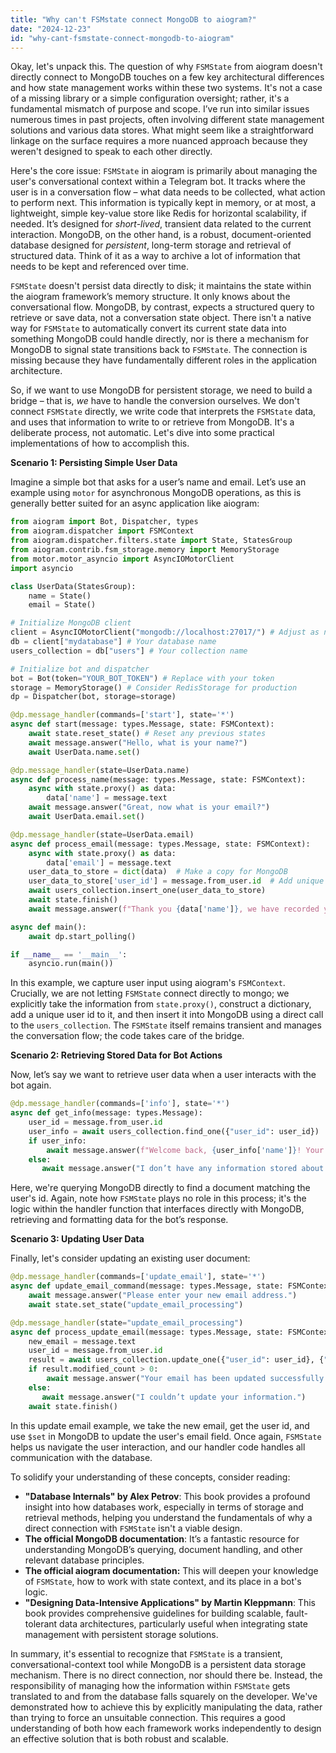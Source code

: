 ```yaml
---
title: "Why can't FSMstate connect MongoDB to aiogram?"
date: "2024-12-23"
id: "why-cant-fsmstate-connect-mongodb-to-aiogram"
---
```


Okay, let's unpack this. The question of why `FSMState` from aiogram doesn't directly connect to MongoDB touches on a few key architectural differences and how state management works within these two systems. It's not a case of a missing library or a simple configuration oversight; rather, it's a fundamental mismatch of purpose and scope. I’ve run into similar issues numerous times in past projects, often involving different state management solutions and various data stores. What might seem like a straightforward linkage on the surface requires a more nuanced approach because they weren't designed to speak to each other directly.

Here's the core issue: `FSMState` in aiogram is primarily about managing the user's conversational context within a Telegram bot. It tracks where the user is in a conversation flow – what data needs to be collected, what action to perform next. This information is typically kept in memory, or at most, a lightweight, simple key-value store like Redis for horizontal scalability, if needed. It’s designed for *short-lived*, transient data related to the current interaction. MongoDB, on the other hand, is a robust, document-oriented database designed for *persistent*, long-term storage and retrieval of structured data. Think of it as a way to archive a lot of information that needs to be kept and referenced over time.

`FSMState` doesn't persist data directly to disk; it maintains the state within the aiogram framework’s memory structure. It only knows about the conversational flow. MongoDB, by contrast, expects a structured query to retrieve or save data, not a conversation state object. There isn't a native way for `FSMState` to automatically convert its current state data into something MongoDB could handle directly, nor is there a mechanism for MongoDB to signal state transitions back to `FSMState`. The connection is missing because they have fundamentally different roles in the application architecture.

So, if we want to use MongoDB for persistent storage, we need to build a bridge – that is, *we* have to handle the conversion ourselves. We don't connect `FSMState` directly, we write code that interprets the `FSMState` data, and uses that information to write to or retrieve from MongoDB. It's a deliberate process, not automatic. Let's dive into some practical implementations of how to accomplish this.

**Scenario 1: Persisting Simple User Data**

Imagine a simple bot that asks for a user’s name and email. Let’s use an example using `motor` for asynchronous MongoDB operations, as this is generally better suited for an async application like aiogram:

```python
from aiogram import Bot, Dispatcher, types
from aiogram.dispatcher import FSMContext
from aiogram.dispatcher.filters.state import State, StatesGroup
from aiogram.contrib.fsm_storage.memory import MemoryStorage
from motor.motor_asyncio import AsyncIOMotorClient
import asyncio

class UserData(StatesGroup):
    name = State()
    email = State()

# Initialize MongoDB client
client = AsyncIOMotorClient("mongodb://localhost:27017/") # Adjust as needed
db = client["mydatabase"] # Your database name
users_collection = db["users"] # Your collection name

# Initialize bot and dispatcher
bot = Bot(token="YOUR_BOT_TOKEN") # Replace with your token
storage = MemoryStorage() # Consider RedisStorage for production
dp = Dispatcher(bot, storage=storage)

@dp.message_handler(commands=['start'], state='*')
async def start(message: types.Message, state: FSMContext):
    await state.reset_state() # Reset any previous states
    await message.answer("Hello, what is your name?")
    await UserData.name.set()

@dp.message_handler(state=UserData.name)
async def process_name(message: types.Message, state: FSMContext):
    async with state.proxy() as data:
        data['name'] = message.text
    await message.answer("Great, now what is your email?")
    await UserData.email.set()

@dp.message_handler(state=UserData.email)
async def process_email(message: types.Message, state: FSMContext):
    async with state.proxy() as data:
        data['email'] = message.text
    user_data_to_store = dict(data)  # Make a copy for MongoDB
    user_data_to_store['user_id'] = message.from_user.id  # Add unique ID
    await users_collection.insert_one(user_data_to_store)
    await state.finish()
    await message.answer(f"Thank you {data['name']}, we have recorded your information!")

async def main():
    await dp.start_polling()

if __name__ == '__main__':
    asyncio.run(main())
```

In this example, we capture user input using aiogram's `FSMContext`. Crucially, we are not letting `FSMState` connect directly to mongo; we explicitly take the information from `state.proxy()`, construct a dictionary, add a unique user id to it, and then insert it into MongoDB using a direct call to the `users_collection`. The `FSMState` itself remains transient and manages the conversation flow; the code takes care of the bridge.

**Scenario 2: Retrieving Stored Data for Bot Actions**

Now, let’s say we want to retrieve user data when a user interacts with the bot again.

```python
@dp.message_handler(commands=['info'], state='*')
async def get_info(message: types.Message):
    user_id = message.from_user.id
    user_info = await users_collection.find_one({"user_id": user_id})
    if user_info:
        await message.answer(f"Welcome back, {user_info['name']}! Your registered email is {user_info['email']}.")
    else:
       await message.answer("I don’t have any information stored about you. Please use /start to provide it.")
```

Here, we're querying MongoDB directly to find a document matching the user's id. Again, note how `FSMState` plays no role in this process; it's the logic within the handler function that interfaces directly with MongoDB, retrieving and formatting data for the bot’s response.

**Scenario 3: Updating User Data**

Finally, let's consider updating an existing user document:

```python
@dp.message_handler(commands=['update_email'], state='*')
async def update_email_command(message: types.Message, state: FSMContext):
    await message.answer("Please enter your new email address.")
    await state.set_state("update_email_processing")

@dp.message_handler(state="update_email_processing")
async def process_update_email(message: types.Message, state: FSMContext):
    new_email = message.text
    user_id = message.from_user.id
    result = await users_collection.update_one({"user_id": user_id}, {"$set": {"email": new_email}})
    if result.modified_count > 0:
        await message.answer("Your email has been updated successfully.")
    else:
       await message.answer("I couldn’t update your information.")
    await state.finish()

```
In this update email example, we take the new email, get the user id, and use `$set` in MongoDB to update the user's email field. Once again, `FSMState` helps us navigate the user interaction, and our handler code handles all communication with the database.

To solidify your understanding of these concepts, consider reading:

*   **"Database Internals" by Alex Petrov**: This book provides a profound insight into how databases work, especially in terms of storage and retrieval methods, helping you understand the fundamentals of why a direct connection with `FSMState` isn't a viable design.
*   **The official MongoDB documentation**: It’s a fantastic resource for understanding MongoDB’s querying, document handling, and other relevant database principles.
*   **The official aiogram documentation:** This will deepen your knowledge of `FSMState`, how to work with state context, and its place in a bot's logic.
*   **"Designing Data-Intensive Applications" by Martin Kleppmann**: This book provides comprehensive guidelines for building scalable, fault-tolerant data architectures, particularly useful when integrating state management with persistent storage solutions.

In summary, it's essential to recognize that `FSMState` is a transient, conversational-context tool while MongoDB is a persistent data storage mechanism. There is no direct connection, nor should there be. Instead, the responsibility of managing how the information within `FSMState` gets translated to and from the database falls squarely on the developer. We've demonstrated how to achieve this by explicitly manipulating the data, rather than trying to force an unsuitable connection. This requires a good understanding of both how each framework works independently to design an effective solution that is both robust and scalable.
